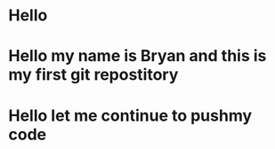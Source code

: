 # Hello
# Hello my name is Bryan and this is my first git repostitory
#  Hello let me continue to pushmy code 